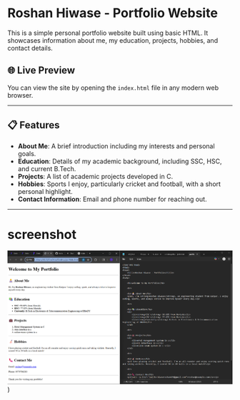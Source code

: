 # Roshan Hiwase - Portfolio Website

This is a simple personal portfolio website built using basic HTML. It showcases information about me, my education, projects, hobbies, and contact details.

## 🌐 Live Preview

You can view the site by opening the `index.html` file in any modern web browser.

---

## 📋 Features

- **About Me**: A brief introduction including my interests and personal goals.
- **Education**: Details of my academic background, including SSC, HSC, and current B.Tech.
- **Projects**: A list of academic projects developed in C.
- **Hobbies**: Sports I enjoy, particularly cricket and football, with a short personal highlight.
- **Contact Information**: Email and phone number for reaching out.

---
# screenshot
![image](https://github.com/Roshan-470/html./blob/main/Screenshot%202025-06-05%20190933.png)
)


